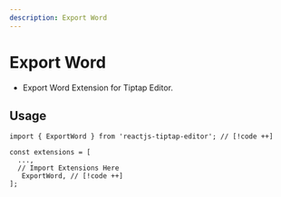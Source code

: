 ```yaml
---
description: Export Word
---
```


# Export Word

- Export Word Extension for Tiptap Editor.

## Usage

```tsx
import { ExportWord } from 'reactjs-tiptap-editor'; // [!code ++]

const extensions = [
  ...,
  // Import Extensions Here
   ExportWord, // [!code ++]
];
```
